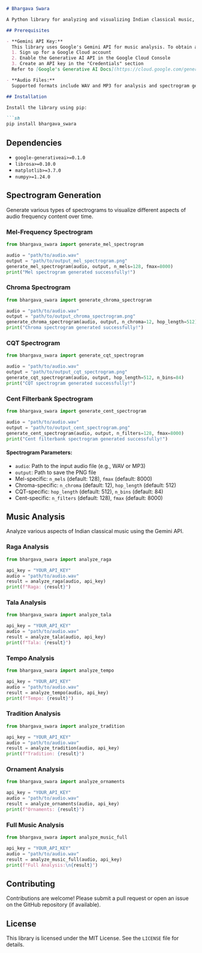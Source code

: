 ```markdown
# Bhargava Swara

A Python library for analyzing and visualizing Indian classical music, including spectrogram generation (Mel-frequency, Chroma, CQT, and Cent filterbank), raga, tala, tempo, tradition, ornaments, and full analysis.

## Prerequisites

- **Gemini API Key:**  
  This library uses Google's Gemini API for music analysis. To obtain a key:  
  1. Sign up for a Google Cloud account  
  2. Enable the Generative AI API in the Google Cloud Console  
  3. Create an API key in the "Credentials" section  
  Refer to [Google's Generative AI Docs](https://cloud.google.com/generative-ai/docs) for details

- **Audio Files:**  
  Supported formats include WAV and MP3 for analysis and spectrogram generation

## Installation

Install the library using pip:

```sh
pip install bhargava_swara
```

## Dependencies

- `google-generativeai>=0.1.0`  
- `librosa>=0.10.0`  
- `matplotlib>=3.7.0`  
- `numpy>=1.24.0`

## Spectrogram Generation

Generate various types of spectrograms to visualize different aspects of audio frequency content over time.

### Mel-Frequency Spectrogram
```python
from bhargava_swara import generate_mel_spectrogram

audio = "path/to/audio.wav"
output = "path/to/output_mel_spectrogram.png"
generate_mel_spectrogram(audio, output, n_mels=128, fmax=8000)
print("Mel spectrogram generated successfully!")
```

### Chroma Spectrogram
```python
from bhargava_swara import generate_chroma_spectrogram

audio = "path/to/audio.wav"
output = "path/to/output_chroma_spectrogram.png"
generate_chroma_spectrogram(audio, output, n_chroma=12, hop_length=512)
print("Chroma spectrogram generated successfully!")
```

### CQT Spectrogram
```python
from bhargava_swara import generate_cqt_spectrogram

audio = "path/to/audio.wav"
output = "path/to/output_cqt_spectrogram.png"
generate_cqt_spectrogram(audio, output, hop_length=512, n_bins=84)
print("CQT spectrogram generated successfully!")
```

### Cent Filterbank Spectrogram
```python
from bhargava_swara import generate_cent_spectrogram

audio = "path/to/audio.wav"
output = "path/to/output_cent_spectrogram.png"
generate_cent_spectrogram(audio, output, n_filters=128, fmax=8000)
print("Cent filterbank spectrogram generated successfully!")
```

#### Spectrogram Parameters:
- `audio`: Path to the input audio file (e.g., WAV or MP3)
- `output`: Path to save the PNG file
- Mel-specific: `n_mels` (default: 128), `fmax` (default: 8000)
- Chroma-specific: `n_chroma` (default: 12), `hop_length` (default: 512)
- CQT-specific: `hop_length` (default: 512), `n_bins` (default: 84)
- Cent-specific: `n_filters` (default: 128), `fmax` (default: 8000)

## Music Analysis

Analyze various aspects of Indian classical music using the Gemini API.

### Raga Analysis
```python
from bhargava_swara import analyze_raga

api_key = "YOUR_API_KEY"
audio = "path/to/audio.wav"
result = analyze_raga(audio, api_key)
print(f"Raga: {result}")
```

### Tala Analysis
```python
from bhargava_swara import analyze_tala

api_key = "YOUR_API_KEY"
audio = "path/to/audio.wav"
result = analyze_tala(audio, api_key)
print(f"Tala: {result}")
```

### Tempo Analysis
```python
from bhargava_swara import analyze_tempo

api_key = "YOUR_API_KEY"
audio = "path/to/audio.wav"
result = analyze_tempo(audio, api_key)
print(f"Tempo: {result}")
```

### Tradition Analysis
```python
from bhargava_swara import analyze_tradition

api_key = "YOUR_API_KEY"
audio = "path/to/audio.wav"
result = analyze_tradition(audio, api_key)
print(f"Tradition: {result}")
```

### Ornament Analysis
```python
from bhargava_swara import analyze_ornaments

api_key = "YOUR_API_KEY"
audio = "path/to/audio.wav"
result = analyze_ornaments(audio, api_key)
print(f"Ornaments: {result}")
```

### Full Music Analysis
```python
from bhargava_swara import analyze_music_full

api_key = "YOUR_API_KEY"
audio = "path/to/audio.wav"
result = analyze_music_full(audio, api_key)
print(f"Full Analysis:\n{result}")
```

## Contributing

Contributions are welcome! Please submit a pull request or open an issue on the GitHub repository (if available).

## License

This library is licensed under the MIT License. See the `LICENSE` file for details.
```

